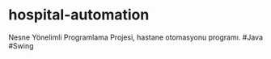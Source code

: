 # hospital-automation
Nesne Yönelimli Programlama Projesi, hastane otomasyonu programı. #Java #Swing
